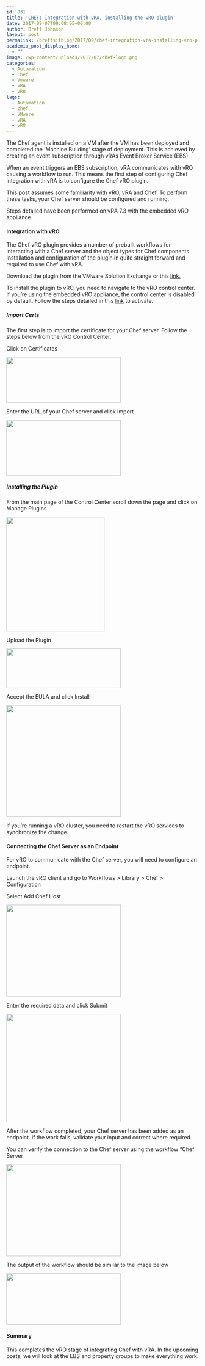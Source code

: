 ```yaml
---
id: 831
title: 'CHEF: Integration with vRA, installing the vRO plugin'
date: 2017-09-07T09:08:05+00:00
author: Brett Johnson
layout: post
permalink: /brettsitblog/2017/09/chef-integration-vra-installing-vro-plugin/
academia_post_display_home:
  - ""
image: /wp-content/uploads/2017/07/chef-logo.png
categories:
  - Automation
  - Chef
  - Vmware
  - vRA
  - vRO
tags:
  - Automation
  - chef
  - VMware
  - vRA
  - vRO
---
```


The Chef agent is installed on a VM after the VM has been deployed and completed the ‘Machine Building’ stage of deployment. This is achieved by creating an event subscription through vRAs Event Broker Service (EBS).

When an event triggers an EBS subscription, vRA communicates with vRO causing a workflow to run. This means the first step of configuring Chef integration with vRA is to configure the Chef vRO plugin.

This post assumes some familiarity with vRO, vRA and Chef. To perform these tasks, your Chef server should be configured and running.

Steps detailed have been performed on vRA 7.3 with the embedded vRO appliance.

#### Integration with vRO

The Chef vRO plugin provides a number of prebuilt workflows for interacting with a Chef server and the object types for Chef components. Installation and configuration of the plugin in quite straight forward and required to use Chef with vRA.

Download the plugin from the VMware Solution Exchange or this [link.](https://marketplace.vmware.com/vsx/solutions/chef-plugin-for-vrealize-orchestrator)

To install the plugin to vRO, you need to navigate to the vRO control center. If you’re using the embedded vRO appliance, the control center is disabled by default. Follow the steps detailed in this [link](https://docs.vmware.com/en/vRealize-Automation/7.3/com.vmware.vra.prepare.use.doc/GUID-727FBB27-C440-4C95-B6B5-2B86C9E7D4F6.html) to activate.

##### Import Certs

The first step is to import the certificate for your Chef server. Follow the steps below from the vRO Control Center.

Click on Certificates

[<img class="alignnone wp-image-830 size-medium" src="https://sdbrett.com/assets/images/2017/09/vRO-Contol-Center-Certs-300x120.png" alt="" width="300" height="120" srcset="https://sdbrett.com/assets/images2017/09/vRO-Contol-Center-Certs-300x120.png 300w, https://sdbrett.com/assets/images2017/09/vRO-Contol-Center-Certs-768x306.png 768w, https://sdbrett.com/assets/images2017/09/vRO-Contol-Center-Certs-1024x408.png 1024w, https://sdbrett.com/assets/images2017/09/vRO-Contol-Center-Certs-260x104.png 260w, https://sdbrett.com/assets/images2017/09/vRO-Contol-Center-Certs.png 1300w" sizes="(max-width: 300px) 100vw, 300px" />](https://sdbrett.com/assets/images/2017/09/vRO-Contol-Center-Certs.png)

Enter the URL of your Chef server and click Import

[<img class="alignnone wp-image-829 size-medium" src="https://sdbrett.com/assets/images/2017/09/vRO-Contol-Center-Input-URL-300x146.png" alt="" width="300" height="146" srcset="https://sdbrett.com/assets/images2017/09/vRO-Contol-Center-Input-URL-300x146.png 300w, https://sdbrett.com/assets/images2017/09/vRO-Contol-Center-Input-URL-768x375.png 768w, https://sdbrett.com/assets/images2017/09/vRO-Contol-Center-Input-URL-1024x500.png 1024w, https://sdbrett.com/assets/images2017/09/vRO-Contol-Center-Input-URL-260x127.png 260w" sizes="(max-width: 300px) 100vw, 300px" />](https://sdbrett.com/assets/images/2017/09/vRO-Contol-Center-Input-URL.png)

##### Installing the Plugin

From the main page of the Control Center scroll down the page and click on Manage Plugins

[<img class="alignnone wp-image-828 size-medium" src="https://sdbrett.com/assets/images/2017/09/vRO-Contol-Center-Plugins-257x300.png" alt="" width="257" height="300" srcset="https://sdbrett.com/assets/images2017/09/vRO-Contol-Center-Plugins-257x300.png 257w, https://sdbrett.com/assets/images2017/09/vRO-Contol-Center-Plugins-260x303.png 260w, https://sdbrett.com/assets/images2017/09/vRO-Contol-Center-Plugins.png 312w" sizes="(max-width: 257px) 100vw, 257px" />](https://sdbrett.com/assets/images/2017/09/vRO-Contol-Center-Plugins.png)

Upload the Plugin

[<img class="alignnone wp-image-827 size-medium" src="https://sdbrett.com/assets/images/2017/09/vRO-Contol-Center-Install-plugin-300x103.png" alt="" width="300" height="103" srcset="https://sdbrett.com/assets/images2017/09/vRO-Contol-Center-Install-plugin-300x103.png 300w, https://sdbrett.com/assets/images2017/09/vRO-Contol-Center-Install-plugin-768x263.png 768w, https://sdbrett.com/assets/images2017/09/vRO-Contol-Center-Install-plugin-1024x350.png 1024w, https://sdbrett.com/assets/images2017/09/vRO-Contol-Center-Install-plugin-260x89.png 260w, https://sdbrett.com/assets/images2017/09/vRO-Contol-Center-Install-plugin.png 1310w" sizes="(max-width: 300px) 100vw, 300px" />](https://sdbrett.com/assets/images/2017/09/vRO-Contol-Center-Install-plugin.png)

Accept the EULA and click Install

[<img class="alignnone wp-image-826 size-medium" src="https://sdbrett.com/assets/images/2017/09/vRO-Contol-Center-Accept-EULA-300x293.png" alt="" width="300" height="293" srcset="https://sdbrett.com/assets/images2017/09/vRO-Contol-Center-Accept-EULA-300x293.png 300w, https://sdbrett.com/assets/images2017/09/vRO-Contol-Center-Accept-EULA-768x750.png 768w, https://sdbrett.com/assets/images2017/09/vRO-Contol-Center-Accept-EULA-1024x1000.png 1024w, https://sdbrett.com/assets/images2017/09/vRO-Contol-Center-Accept-EULA-260x254.png 260w, https://sdbrett.com/assets/images2017/09/vRO-Contol-Center-Accept-EULA.png 1178w" sizes="(max-width: 300px) 100vw, 300px" />](https://sdbrett.com/assets/images/2017/09/vRO-Contol-Center-Accept-EULA.png)

If you’re running a vRO cluster, you need to restart the vRO services to synchronize the change.

#### **Connecting the Chef Server as an Endpoint**

For vRO to communicate with the Chef server, you will need to configure an endpoint.

Launch the vRO client and go to Workflows > Library > Chef > Configuration

Select Add Chef Host

[<img class="alignnone wp-image-825 size-medium" src="https://sdbrett.com/assets/images/2017/09/vRO-Client-Add-Chef-Host-300x241.png" alt="" width="300" height="241" srcset="https://sdbrett.com/assets/images2017/09/vRO-Client-Add-Chef-Host-300x241.png 300w, https://sdbrett.com/assets/images2017/09/vRO-Client-Add-Chef-Host-260x208.png 260w, https://sdbrett.com/assets/images2017/09/vRO-Client-Add-Chef-Host.png 666w" sizes="(max-width: 300px) 100vw, 300px" />](https://sdbrett.com/assets/images/2017/09/vRO-Client-Add-Chef-Host.png)

Enter the required data and click Submit

[<img class="alignnone wp-image-824 size-medium" src="https://sdbrett.com/assets/images/2017/09/vRO-Client-Chef-Add-Host-Data-300x284.png" alt="" width="300" height="284" srcset="https://sdbrett.com/assets/images2017/09/vRO-Client-Chef-Add-Host-Data-300x284.png 300w, https://sdbrett.com/assets/images2017/09/vRO-Client-Chef-Add-Host-Data-768x727.png 768w, https://sdbrett.com/assets/images2017/09/vRO-Client-Chef-Add-Host-Data-1024x970.png 1024w, https://sdbrett.com/assets/images2017/09/vRO-Client-Chef-Add-Host-Data-260x246.png 260w, https://sdbrett.com/assets/images2017/09/vRO-Client-Chef-Add-Host-Data.png 1476w" sizes="(max-width: 300px) 100vw, 300px" />](https://sdbrett.com/assets/images/2017/09/vRO-Client-Chef-Add-Host-Data.png)

After the workflow completed, your Chef server has been added as an endpoint. If the work fails, validate your input and correct where required.

You can verify the connection to the Chef server using the workflow “Chef Server

[<img class="alignnone wp-image-823 size-medium" src="https://sdbrett.com/assets/images/2017/09/vRO-Client-Check-Chef-Status-300x241.png" alt="" width="300" height="241" srcset="https://sdbrett.com/assets/images2017/09/vRO-Client-Check-Chef-Status-300x241.png 300w, https://sdbrett.com/assets/images2017/09/vRO-Client-Check-Chef-Status-768x618.png 768w, https://sdbrett.com/assets/images2017/09/vRO-Client-Check-Chef-Status-1024x824.png 1024w, https://sdbrett.com/assets/images2017/09/vRO-Client-Check-Chef-Status-260x209.png 260w, https://sdbrett.com/assets/images2017/09/vRO-Client-Check-Chef-Status.png 1474w" sizes="(max-width: 300px) 100vw, 300px" />](https://sdbrett.com/assets/images/2017/09/vRO-Client-Check-Chef-Status.png)

The output of the workflow should be similar to the image below

[<img class="alignnone wp-image-822 size-medium" src="https://sdbrett.com/assets/images/2017/09/vRO-Client-Check-Chef-Status-Output-300x135.png" alt="" width="300" height="135" srcset="https://sdbrett.com/assets/images2017/09/vRO-Client-Check-Chef-Status-Output-300x135.png 300w, https://sdbrett.com/assets/images2017/09/vRO-Client-Check-Chef-Status-Output-768x347.png 768w, https://sdbrett.com/assets/images2017/09/vRO-Client-Check-Chef-Status-Output-1024x462.png 1024w, https://sdbrett.com/assets/images2017/09/vRO-Client-Check-Chef-Status-Output-260x117.png 260w" sizes="(max-width: 300px) 100vw, 300px" />](https://sdbrett.com/assets/images/2017/09/vRO-Client-Check-Chef-Status-Output.png)

#### Summary

This completes the vRO stage of integrating Chef with vRA. In the upcoming posts, we will look at the EBS and property groups to make everything work.
